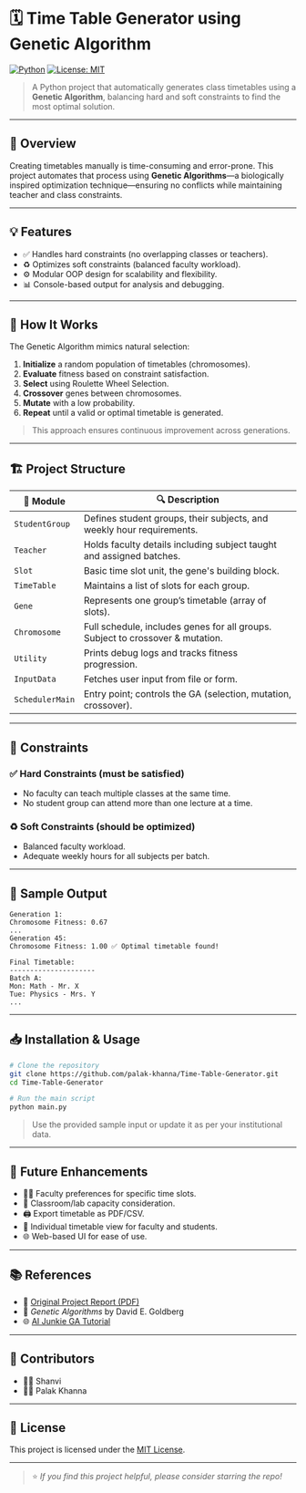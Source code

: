 # 🗓️ Time Table Generator using Genetic Algorithm

[![Python](https://img.shields.io/badge/Made%20with-Python-3670A0?style=for-the-badge&logo=python&logoColor=ffdd54)](https://www.python.org/)
[![License: MIT](https://img.shields.io/badge/License-MIT-green.svg?style=for-the-badge)](https://opensource.org/licenses/MIT)

> A Python project that automatically generates class timetables using a **Genetic Algorithm**, balancing hard and soft constraints to find the most optimal solution.

---

## 📌 Overview

Creating timetables manually is time-consuming and error-prone. This project automates that process using **Genetic Algorithms**—a biologically inspired optimization technique—ensuring no conflicts while maintaining teacher and class constraints.

---

## 💡 Features

- ✅ Handles hard constraints (no overlapping classes or teachers).
- ♻️ Optimizes soft constraints (balanced faculty workload).
- ⚙️ Modular OOP design for scalability and flexibility.
- 📊 Console-based output for analysis and debugging.

---

## 🧠 How It Works

The Genetic Algorithm mimics natural selection:

1. **Initialize** a random population of timetables (chromosomes).
2. **Evaluate** fitness based on constraint satisfaction.
3. **Select** using Roulette Wheel Selection.
4. **Crossover** genes between chromosomes.
5. **Mutate** with a low probability.
6. **Repeat** until a valid or optimal timetable is generated.

> This approach ensures continuous improvement across generations.

---

## 🏗️ Project Structure

| 📁 Module        | 🔍 Description                                                                 |
|------------------|---------------------------------------------------------------------------------|
| `StudentGroup`   | Defines student groups, their subjects, and weekly hour requirements.           |
| `Teacher`        | Holds faculty details including subject taught and assigned batches.            |
| `Slot`           | Basic time slot unit, the gene's building block.                                |
| `TimeTable`      | Maintains a list of slots for each group.                                       |
| `Gene`           | Represents one group’s timetable (array of slots).                              |
| `Chromosome`     | Full schedule, includes genes for all groups. Subject to crossover & mutation.  |
| `Utility`        | Prints debug logs and tracks fitness progression.                               |
| `InputData`      | Fetches user input from file or form.                                           |
| `SchedulerMain`  | Entry point; controls the GA (selection, mutation, crossover).                  |

---

## 🧪 Constraints

### ✅ Hard Constraints (must be satisfied)
- No faculty can teach multiple classes at the same time.
- No student group can attend more than one lecture at a time.

### ♻️ Soft Constraints (should be optimized)
- Balanced faculty workload.
- Adequate weekly hours for all subjects per batch.

---

## 🧪 Sample Output

```text
Generation 1:
Chromosome Fitness: 0.67
...
Generation 45:
Chromosome Fitness: 1.00 ✅ Optimal timetable found!

Final Timetable:
---------------------
Batch A:
Mon: Math - Mr. X
Tue: Physics - Mrs. Y
...
```

---

## 📥 Installation & Usage

```bash
# Clone the repository
git clone https://github.com/palak-khanna/Time-Table-Generator.git
cd Time-Table-Generator

# Run the main script
python main.py
```

> Use the provided sample input or update it as per your institutional data.

---

## 🚀 Future Enhancements

- 🧑‍🏫 Faculty preferences for specific time slots.
- 🧮 Classroom/lab capacity consideration.
- 🖨️ Export timetable as PDF/CSV.
- 📅 Individual timetable view for faculty and students.
- 🌐 Web-based UI for ease of use.

---

## 📚 References

- 📄 [Original Project Report (PDF)](https://github.com/palak-khanna/Time-Table-Generator/blob/main/AutomatedTimeTableScheduler%20(1).pdf)
- 📘 *Genetic Algorithms* by David E. Goldberg
- 🌐 [AI Junkie GA Tutorial](http://www.ai-junkie.com/ga/intro/gat3.html)

---

## 🤝 Contributors

- 👩‍💻 Shanvi
- 👨‍💻 Palak Khanna

---

## 📜 License

This project is licensed under the [MIT License](https://opensource.org/licenses/MIT).

---

> ⭐ *If you find this project helpful, please consider starring the repo!*
